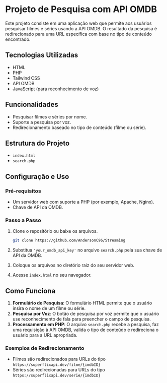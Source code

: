 # Projeto de Pesquisa com API OMDB

Este projeto consiste em uma aplicação web que permite aos usuários pesquisar filmes e séries usando a API OMDB. O resultado da pesquisa é redirecionado para uma URL específica com base no tipo de conteúdo encontrado.

## Tecnologias Utilizadas

- HTML
- PHP
- Tailwind CSS
- API OMDB
- JavaScript (para reconhecimento de voz)

## Funcionalidades

- Pesquisar filmes e séries por nome.
- Suporte a pesquisa por voz.
- Redirecionamento baseado no tipo de conteúdo (filme ou série).

## Estrutura do Projeto

- `index.html`
- `search.php`

## Configuração e Uso

### Pré-requisitos

- Um servidor web com suporte a PHP (por exemplo, Apache, Nginx).
- Chave de API da OMDB.

### Passo a Passo

1. Clone o repositório ou baixe os arquivos.

    ```bash
    git clone https://github.com/AndersonC96/Streaming
    ```

2. Substitua `'your_omdb_api_key'` no arquivo `search.php` pela sua chave de API da OMDB.

3. Coloque os arquivos no diretório raiz do seu servidor web.

4. Acesse `index.html` no seu navegador.

## Como Funciona

1. **Formulário de Pesquisa**: O formulário HTML permite que o usuário insira o nome de um filme ou série.
2. **Pesquisa por Voz**: O botão de pesquisa por voz permite que o usuário use reconhecimento de fala para preencher o campo de pesquisa.
3. **Processamento em PHP**: O arquivo `search.php` recebe a pesquisa, faz uma requisição à API OMDB, valida o tipo de conteúdo e redireciona o usuário para a URL apropriada.

### Exemplos de Redirecionamento

- Filmes são redirecionados para URLs do tipo `https://superflixapi.dev/filme/{imdbID}`
- Séries são redirecionadas para URLs do tipo `https://superflixapi.dev/serie/{imdbID}`